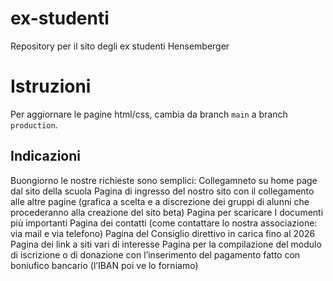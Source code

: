 # ex-studenti
Repository per il sito degli ex studenti Hensemberger

# Istruzioni
Per aggiornare le pagine html/css, cambia da branch `main` a branch `production`.

## Indicazioni
Buongiorno le nostre richieste sono semplici:
Collegamneto su home page dal sito della scuola
Pagina di ingresso del nostro sito con il collegamento alle altre pagine (grafica a scelta e a discrezione dei gruppi di alunni che procederanno alla creazione del sito beta)
Pagina per scaricare I documenti più importanti
Pagina dei contatti (come contattare lo nostra associazione: via mail e via telefono)
Pagina del Consiglio direttivo in carica fino al 2026
Pagina dei link a siti vari di interesse
Pagina per la compilazione del modulo di iscrizione o di donazione con l’inserimento del pagamento fatto con boniufico bancario (l’IBAN poi ve lo forniamo)
